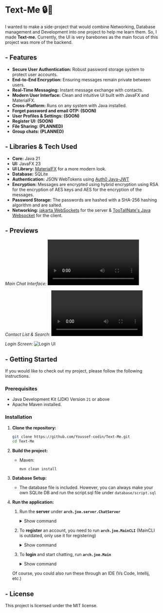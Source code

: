 # Text-Me 🔒💬

I wanted to make a side-project that would combine Networking, Database management and Development into one project to help me learn them. So, I made **Text-me.** Currently, the UI is very barebones as the main focus of this project was more of the backend.

##  - Features

*   **Secure User Authentication:** Robust password storage system to protect user accounts.
*   **End-to-End Encryption:** Ensuring messages remain private between users. 
*   **Real-Time Messaging:** Instant message exchange with contacts.
*   **Modern User Interface:** Clean and intuitive UI built with JavaFX and MaterialFX.
*   **Cross-Platform:** Runs on any system with Java installed.
*   **Forget password and email OTP: (SOON)** 
*   **User Profiles & Settings: (SOON)** 
*   **Register UI: (SOON)**
*   **File Sharing: (PLANNED)** 
*   **Group chats: (PLANNED)**

## - Libraries & Tech Used

*   **Core:** Java 21
*   **UI:** JavaFX 23
*   **UI Library:** [MaterialFX](https://github.com/palexdev/MaterialFX) for a more modern look.
*   **Database:** SQLite
*   **Authentication:** JSON WebTokens using [Auth0 Java-JWT](https://github.com/auth0/java-jwt)
*   **Encryption:** Messages are encrypted using hybrid encryption using RSA for the encryption of AES keys and AES for the encryption of the messages.
* **Password Storage:** The passwords are hashed with a SHA-256 hashing algorithm and are salted.
*   **Networking:** [jakarta WebSockets](https://projects.eclipse.org/projects/ee4j.websocket) for the server & [TooTallNate's Java Websocket](https://github.com/TooTallNate/Java-WebSocket?tab=readme-ov-file) for the client.

## - Previews

*Main Chat Interface:*
![Main Chat UI](previews/31.mp4)

*Contact List & Search:*
![Contact List UI](previews/21.mp4)

*Login Screen:*
![Login UI](previews/11.GIF)

## - Getting Started

If you would like to check out my project, please follow the following instructions.

### Prerequisites

*   Java Development Kit (JDK) Version `21` or above
*   Apache Maven installed.


### Installation

1.  **Clone the repository:**
    ```bash
    git clone https://github.com/Youssef-codin/Text-Me.git
    cd Text-Me
    ```

2.  **Build the project:**
    *   Maven:
        ```bash
        mvn clean install
        ```

3.  **Database Setup:**
    * The database file is included. However, you can always make your own SQLite DB and run the script.sql file under `database/script.sql`


4.  **Run the application:**
    1.  Run the **server** under **`arch.joe.server.ChatServer`**
        <details>
        <summary>Show command</summary>

        ```bash
        mvn exec:java -Dexec.mainClass="arch.joe.server.ChatServer"
        ```
        </details>

    2.  To **register** an account, you need to run **`arch.joe.MainCLI`** (MainCLI is outdated, only use it for registering)
        <details>
        <summary>Show command</summary>

        ```bash
        mvn exec:java -Dexec.mainClass="arch.joe.MainCLI"
        ```
        </details>

    3.  To **login** and start chatting, run **`arch.joe.Main`**
        <details>
        <summary>Show command</summary>

        ```bash
        mvn exec:java -Dexec.mainClass="arch.joe.Main"
        ```
        </details>

    Of course, you could also run these through an IDE (Vs Code, Intellij, etc.)


## - License

This project is licensed under the MIT license.


